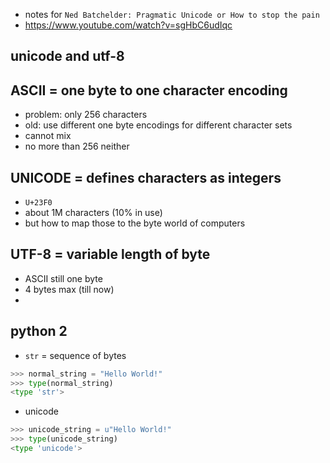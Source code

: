 * notes for `Ned Batchelder: Pragmatic Unicode or How to stop the pain`
 * https://www.youtube.com/watch?v=sgHbC6udIqc

unicode and utf-8
----

## ASCII = one byte to one character encoding
* problem: only 256 characters
* old: use different one byte encodings for different character sets
 * cannot mix
 * no more than 256 neither

## UNICODE = defines characters as integers
* `U+23F0`
* about 1M characters (10% in use)
* but how to map those to the byte world of computers

## UTF-8 = variable length of byte
* ASCII still one byte
* 4 bytes max (till now)
* 

python 2
----
* `str` = sequence of bytes
```python
>>> normal_string = "Hello World!"
>>> type(normal_string)
<type 'str'>
```
* unicode
```python
>>> unicode_string = u"Hello World!"
>>> type(unicode_string)
<type 'unicode'>
```



